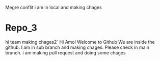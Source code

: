 
Megre conflit
i am in local and making chages

# Repo_3
hi team making chages2`
Hi Amol Welcome to Github
We are inside the github.
I am in sub branch and making chages.
Please check in main branch.
i am making pull request and doing some chages
